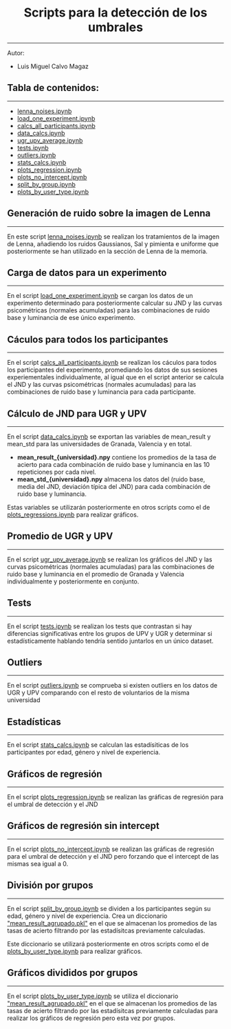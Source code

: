 <h1 align="center"> Scripts para la detección de los umbrales </h1>

---
Autor:
- Luis Miguel Calvo Magaz

## Tabla de contenidos:
---

- [lenna_noises.ipynb](#generación-de-ruido-sobre-la-imagen-de-lenna)
- [load_one_experiment.ipynb](#carga-de-datos-para-un-experimento)
- [calcs_all_participants.ipynb](#cáculos-para-todos-los-participantes)
- [data_calcs.ipynb](#cálculo-de-jnd-para-ugr-y-upv)
- [ugr_upv_average.ipynb](#promedio-de-ugr-y-upv)
- [tests.ipynb](#tests)
- [outliers.ipynb](#outliers)
- [stats_calcs.ipynb](#estadísticas)
- [plots_regression.ipynb](#gráficos-de-regresión)
- [plots_no_intercept.ipynb](#gráficos-de-regresión-sin-intercept)
- [split_by_group.ipynb](#división-por-grupos)
- [plots_by_user_type.ipynb](#gráficos-divididos-por-grupos)

## Generación de ruido sobre la imagen de Lenna
---
En este script [lenna_noises.ipynb](/lenna_noises.ipynb) se realizan los tratamientos de la imagen de Lenna, añadiendo los ruidos Gaussianos, Sal y pimienta e uniforme que posteriormente se han utilizado en la sección de Lenna de la memoria. 

## Carga de datos para un experimento
---
En el script [load_one_experiment.ipynb](/load_one_experiment.ipynb) se cargan los datos de un experimento determinado para posteriormente calcular su JND y las curvas psicométricas (normales acumuladas) para las combinaciones de ruido base y luminancia de ese único experimento.

## Cáculos para todos los participantes
---
En el script [calcs_all_participants.ipynb](/calcs_all_participants.ipynb) se realizan los cáculos para todos los participantes del experimento, promediando los datos de sus sesiones experiementales individualmente, al igual que en el script anterior se calcula el JND y las curvas psicométricas (normales acumuladas) para las combinaciones de ruido base y luminancia para cada participante.

## Cálculo de JND para UGR y UPV
---
En el script [data_calcs.ipynb](/data_calcs.ipynb) se exportan las variables de mean_result y mean_std para las universidades de Granada, Valencia y en total.
- **mean_result_{universidad}.npy** contiene los promedios de la tasa de acierto para cada combinación de ruido base y luminancia en las 10 repeticiones por cada nivel.
- **mean_std_{universidad}.npy** almacena los datos del (ruido base, media del JND, deviación típica del JND) para cada combinación de ruido base y luminancia.

Estas variables se utilizarán posteriormente en otros scripts como el de [plots_regressions.ipynb](/plots_regressions.ipynb) para realizar gráficos.

## Promedio de UGR y UPV
---
En el script [ugr_upv_average.ipynb](/ugr_upv_average.ipynb) se realizan los gráficos del JND y las curvas psicométricas (normales acumuladas) para las combinaciones de ruido base y luminancia en el promedio de Granada y Valencia individualmente y posteriormente en conjunto.

## Tests
---
En el script [tests.ipynb](/tests.ipynb) se realizan los tests que contrastan si hay diferencias significativas entre los grupos de UPV y UGR y determinar si estadísticamente hablando tendría sentido juntarlos en un único dataset.

## Outliers
---
En el script [outliers.ipynb](/outliers.ipynb) se comprueba si existen outliers en los datos de UGR y UPV comparando con el resto de voluntarios de la misma universidad

## Estadísticas
---
En el script [stats_calcs.ipynb](/stats_calcs.ipynb) se calculan las estadísiticas de los participantes por edad, género y nivel de experiencia.

## Gráficos de regresión
---
En el script [plots_regression.ipynb](/plots_regression.ipynb) se realizan las gráficas de regresión para el umbral de detección y el JND

## Gráficos de regresión sin intercept
---
En el script [plots_no_intercept.ipynb](/plots_no_intercept.ipynb) se realizan las gráficas de regresión para el umbral de detección y el JND pero forzando que el intercept de las mismas sea igual a 0.

## División por grupos
---
En el script [split_by_group.ipynb](/split_by_group.ipynb) se dividen a los participantes según su edad, género y nivel de experiencia.
Crea un diccionario ["mean_result_agrupado.pkl"](/variables/mean_result_agrupado.pkl) en el que se almacenan los promedios de las tasas de acierto filtrando por las estadísitcas previamente calculadas.

Este diccionario se utilizará posteriormente en otros scripts como el de [plots_by_user_type.ipynb](/plots_by_user_type.ipynb) para realizar gráficos.

## Gráficos divididos por grupos
---
En el script [plots_by_user_type.ipynb](/plots_by_user_type.ipynb) se utiliza el diccionario ["mean_result_agrupado.pkl"](/variables/mean_result_agrupado.pkl) en el que se almacenan los promedios de las tasas de acierto filtrando por las estadísitcas previamente calculadas para realizar los gráficos de regresión pero esta vez por grupos.
